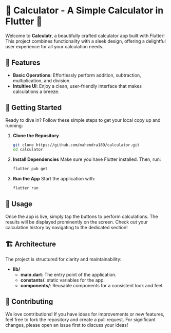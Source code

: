 # 🎉 Calculator - A Simple Calculator in Flutter 🎉

Welcome to **Calculatr**, a beautifully crafted calculator app built with Flutter! This project combines functionality with a sleek design, offering a delightful user experience for all your calculation needs.

## 🌟 Features
- **Basic Operations**: Effortlessly perform addition, subtraction, multiplication, and division.
- **Intuitive UI**: Enjoy a clean, user-friendly interface that makes calculations a breeze.

## 🚀 Getting Started
Ready to dive in? Follow these simple steps to get your local copy up and running:

1. **Clone the Repository**
   ```bash
   git clone https://github.com/mahendra189/calculator.git
   cd calculator
   ```

2. **Install Dependencies**
   Make sure you have Flutter installed. Then, run:
   ```bash
   flutter pub get
   ```

3. **Run the App**
   Start the application with:
   ```bash
   flutter run
   ```

## 📱 Usage
Once the app is live, simply tap the buttons to perform calculations. The results will be displayed prominently on the screen. Check out your calculation history by navigating to the dedicated section!

## 🏗️ Architecture
The project is structured for clarity and maintainability:

- **lib/**
  - **main.dart**: The entry point of the application.
  - **constants/**: static variables for the app.
  - **components/**: Reusable components for a consistent look and feel.

## 🤝 Contributing
We love contributions! If you have ideas for improvements or new features, feel free to fork the repository and create a pull request. For significant changes, please open an issue first to discuss your ideas!
